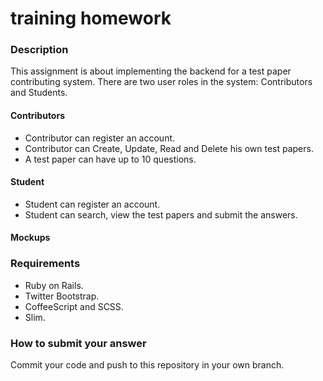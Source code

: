 training homework
========

### Description 
This assignment is about implementing the backend for a test paper contributing system. There are two user roles in the system: Contributors and Students.

#### Contributors

- Contributor can register an account.
- Contributor can Create, Update, Read and Delete his own test papers.
- A test paper can have up to 10 questions.

#### Student

- Student can register an account.
- Student can search, view the test papers and submit the answers.

#### Mockups

### Requirements

* Ruby on Rails.
* Twitter Bootstrap.
* CoffeeScript and SCSS.
* Slim.

### How to submit your answer

Commit your code and push to this repository in your own branch.

